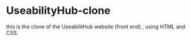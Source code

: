 # UseabilityHub-clone
this is the clone of the  UseabilitHub website (front end) , using HTML and CSS.
